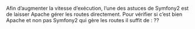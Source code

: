Afin d’augmenter la vitesse d’exécution, l’une des astuces de Symfony2 est de laisser Apache gérer les routes directement.
Pour vérifier si c’est bien Apache et non pas Symfony2 qui gère les routes il suffit de :
??